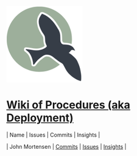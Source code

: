 <img src="static/assets/ncs_logo.png" width="200" height="200">

# <a href="https://github.com/nighthawkcoders/nighthawk_csp/wiki" target="_blank">Wiki of Procedures (aka Deployment)</a>


| Name | Issues | Commits | Insights |

| John Mortensen | <a href="https://github.com/nighthawkcoders/nighthawk_csp/issues?q=is%3Aopen+is%3Aissue" target="_blank">Commits</a> | <a href="https://github.com/nighthawkcoders/nighthawk_csp/issues?q=is%3Aopen+is%3Aissue" target="_blank">Issues</a> | <a href="https://github.com/nighthawkcoders/nighthawk_csp/issues?q=is%3Aopen+is%3Aissue" target="_blank">Insights</a> | 
